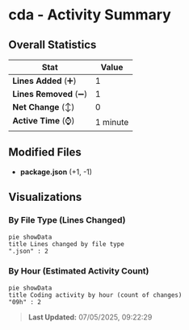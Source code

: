 # cda - Activity Summary 

## Overall Statistics

| Stat                   | Value                                                             |
| ---------------------- | ----------------------------------------------------------------- |
| **Lines Added** (➕)   | 1                                          |
| **Lines Removed** (➖) | 1                                        |
| **Net Change** (↕)    | 0                |
| **Active Time** (⌚)   | 1 minute |


## Modified Files
- **package.json** (+1, -1)

## Visualizations

### By File Type (Lines Changed)

```mermaid
pie showData
title Lines changed by file type
".json" : 2
```

### By Hour (Estimated Activity Count)

```mermaid
pie showData
title Coding activity by hour (count of changes)
"09h" : 2
```


> **Last Updated:** 07/05/2025, 09:22:29